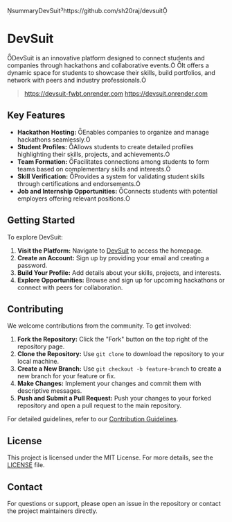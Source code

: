 summaryDevSuitˀhttps://github.com/sh20raj/devsuit

# DevSuit

DevSuit is an innovative platform designed to connect students and companies through hackathons and collaborative events. It offers a dynamic space for students to showcase their skills, build portfolios, and network with peers and industry professionals.


> https://devsuit-fwbt.onrender.com
> https://devsuit.onrender.com

## Key Features

- **Hackathon Hosting:** Enables companies to organize and manage hackathons seamlessly.
- **Student Profiles:** Allows students to create detailed profiles highlighting their skills, projects, and achievements.
- **Team Formation:** Facilitates connections among students to form teams based on complementary skills and interests.
- **Skill Verification:** Provides a system for validating student skills through certifications and endorsements.
- **Job and Internship Opportunities:** Connects students with potential employers offering relevant positions.

## Getting Started

To explore DevSuit:

1. **Visit the Platform:** Navigate to [DevSuit](https://github.com/yourusername/devsuit) to access the homepage.
2. **Create an Account:** Sign up by providing your email and creating a password.
3. **Build Your Profile:** Add details about your skills, projects, and interests.
4. **Explore Opportunities:** Browse and sign up for upcoming hackathons or connect with peers for collaboration.

## Contributing

We welcome contributions from the community. To get involved:

1. **Fork the Repository:** Click the "Fork" button on the top right of the repository page.
2. **Clone the Repository:** Use `git clone` to download the repository to your local machine.
3. **Create a New Branch:** Use `git checkout -b feature-branch` to create a new branch for your feature or fix.
4. **Make Changes:** Implement your changes and commit them with descriptive messages.
5. **Push and Submit a Pull Request:** Push your changes to your forked repository and open a pull request to the main repository.

For detailed guidelines, refer to our [Contribution Guidelines](CONTRIBUTING.md).

## License

This project is licensed under the MIT License. For more details, see the [LICENSE](LICENSE) file.

## Contact

For questions or support, please open an issue in the repository or contact the project maintainers directly.
